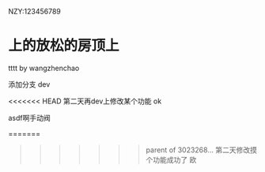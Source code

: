 NZY:123456789

上的放松的房顶上
=======
tttt by wangzhenchao

添加分支 dev

<<<<<<< HEAD
第二天再dev上修改某个功能 ok

asdf啊手动阀

=======
>>>>>>> parent of 3023268... 第二天修改摸个功能成功了 欧
